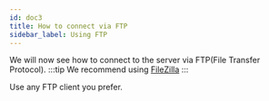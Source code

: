 ```yaml
---
id: doc3
title: How to connect via FTP
sidebar_label: Using FTP
---
```


We will now see how to connect to the server via FTP(File Transfer Protocol).
:::tip
We recommend using [FileZilla](https://filezilla-project.org/)
:::

Use any FTP client you prefer.

